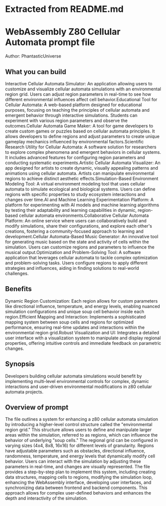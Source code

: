 # Extracted from README.md

# WebAssembly Z80 Cellular Automata  prompt file

Author: PhantasticUniverse

## What you can build
Interactive Cellular Automata Simulator: An application allowing users to customize and visualize cellular automata simulations with an environmental region grid. Users can adjust region parameters in real-time to see how different environmental influences affect cell behavior.Educational Tool for Cellular Automata: A web-based platform designed for educational purposes, focusing on teaching the principles of cellular automata and emergent behavior through interactive simulations. Students can experiment with various region parameters and observe the outcomes.Cellular Automata Game Maker: A tool for game developers to create custom games or puzzles based on cellular automata principles. It allows developers to define regions and adjust parameters to create unique gameplay mechanics influenced by environmental factors.Scientific Research Utility for Cellular Automata: A software solution for researchers to explore complex phenomena and emergent behaviors in cellular systems. It includes advanced features for configuring region parameters and conducting systematic experiments.Artistic Cellular Automata Visualizer: An app designed for artists to create dynamic, visually appealing patterns and animations using cellular automata. Artists can manipulate environmental regions to achieve distinct aesthetic effects.Simulation-Based Environment Modeling Tool: A virtual environment modeling tool that uses cellular automata to simulate ecological and biological systems. Users can define regions with specific properties to study ecosystem interactions and changes over time.AI and Machine Learning Experimentation Platform: A platform for experimenting with AI models and machine learning algorithms by testing their adaptability and learning capabilities in dynamic, region-based cellular automata environments.Collaborative Cellular Automata Platform: An online service where users can collaboratively build and modify simulations, share their configurations, and explore each other's creations, fostering a community-focused approach to learning and development.Cellular Automata-Based Music Generator: An innovative tool for generating music based on the state and activity of cells within the simulation. Users can customize regions and parameters to influence the musical output.Optimization and Problem-Solving Tool: A software application that leverages cellular automata to tackle complex optimization and problem-solving tasks. Users configure regions to apply different strategies and influences, aiding in finding solutions to real-world challenges.

## Benefits
Dynamic Region Customization: Each region allows for custom parameters like directional influence, temperature, and energy levels, enabling nuanced simulation configurations and unique soup cell behavior inside each region.Efficient Mapping and Interaction: Implements a sophisticated mapping system between soup cells and regions for optimized performance, ensuring real-time updates and interactions within the environmental region grid.Robust Visualization and UI: Integrates a detailed user interface with a visualization system to manipulate and display regional properties, offering intuitive controls and immediate feedback on parametric changes.

## Synopsis
Developers building cellular automata simulations would benefit by implementing multi-level environmental controls for complex, dynamic interactions and user-driven environmental modifications in z80 cellular automata projects.

## Overview of  prompt
The  file outlines a system for enhancing a z80 cellular automata simulation by introducing a higher-level control structure called the "environmental region grid." This structure allows users to define and manipulate larger areas within the simulation, referred to as regions, which can influence the behavior of underlying "soup cells." The regional grid can be configured in varying sizes (4x4, 8x8, 16x16) for different levels of granularity. Regions have adjustable parameters such as obstacles, directional influence, randomness, temperature, and energy levels that dynamically modify cell behavior. Users can interact with the simulation by adjusting these parameters in real-time, and changes are visually represented. The file provides a step-by-step plan to implement this system, including creating data structures, mapping cells to regions, modifying the simulation loop, enhancing the WebAssembly interface, developing user interfaces, and synchronizing data between frontend and backend components. This approach allows for complex user-defined behaviors and enhances the depth and interactivity of the simulation.


